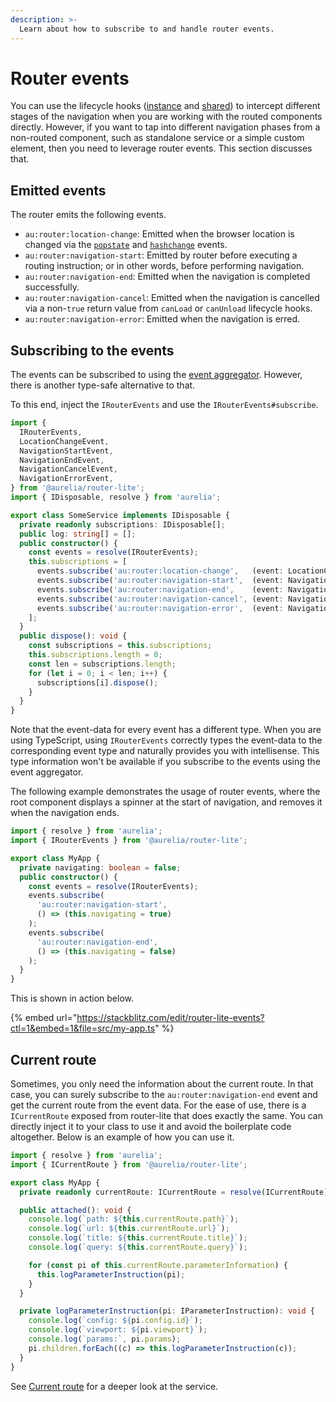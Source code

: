 ```yaml
---
description: >-
  Learn about how to subscribe to and handle router events.
---
```


# Router events

You can use the lifecycle hooks ([instance](./routing-lifecycle.md) and [shared](./router-hooks.md)) to intercept different stages of the navigation when you are working with the routed components directly.
However, if you want to tap into different navigation phases from a non-routed component, such as standalone service or a simple custom element, then you need to leverage router events.
This section discusses that.

## Emitted events

The router emits the following events.

- `au:router:location-change`: Emitted when the browser location is changed via the [`popstate`](https://developer.mozilla.org/en-US/docs/Web/API/Window/popstate_event) and [`hashchange`](https://developer.mozilla.org/en-US/docs/Web/API/Window/hashchange_event) events.
- `au:router:navigation-start`: Emitted by router before executing a routing instruction; or in other words, before performing navigation.
- `au:router:navigation-end`: Emitted when the navigation is completed successfully.
- `au:router:navigation-cancel`: Emitted when the navigation is cancelled via a non-`true` return value from `canLoad` or `canUnload` lifecycle hooks.
- `au:router:navigation-error`: Emitted when the navigation is erred.

## Subscribing to the events

The events can be subscribed to using the [event aggregator](../aurelia-packages/event-aggregator.md).
However, there is another type-safe alternative to that.

To this end, inject the `IRouterEvents` and use the `IRouterEvents#subscribe`.

```typescript
import {
  IRouterEvents,
  LocationChangeEvent,
  NavigationStartEvent,
  NavigationEndEvent,
  NavigationCancelEvent,
  NavigationErrorEvent,
} from '@aurelia/router-lite';
import { IDisposable, resolve } from 'aurelia';

export class SomeService implements IDisposable {
  private readonly subscriptions: IDisposable[];
  public log: string[] = [];
  public constructor() {
    const events = resolve(IRouterEvents);
    this.subscriptions = [
      events.subscribe('au:router:location-change',   (event: LocationChangeEvent)   => { /* handle event */ }),
      events.subscribe('au:router:navigation-start',  (event: NavigationStartEvent)  => { /* handle event */ }),
      events.subscribe('au:router:navigation-end',    (event: NavigationEndEvent)    => { /* handle event */ }),
      events.subscribe('au:router:navigation-cancel', (event: NavigationCancelEvent) => { /* handle event */ }),
      events.subscribe('au:router:navigation-error',  (event: NavigationErrorEvent)  => { /* handle event */ }),
    ];
  }
  public dispose(): void {
    const subscriptions = this.subscriptions;
    this.subscriptions.length = 0;
    const len = subscriptions.length;
    for (let i = 0; i < len; i++) {
      subscriptions[i].dispose();
    }
  }
}
```

Note that the event-data for every event has a different type.
When you are using TypeScript, using `IRouterEvents` correctly types the event-data to the corresponding event type and naturally provides you with intellisense.
This type information won't be available if you subscribe to the events using the event aggregator.

The following example demonstrates the usage of router events, where the root component displays a spinner at the start of navigation, and removes it when the navigation ends.

```typescript
import { resolve } from 'aurelia';
import { IRouterEvents } from '@aurelia/router-lite';

export class MyApp {
  private navigating: boolean = false;
  public constructor() {
    const events = resolve(IRouterEvents);
    events.subscribe(
      'au:router:navigation-start',
      () => (this.navigating = true)
    );
    events.subscribe(
      'au:router:navigation-end',
      () => (this.navigating = false)
    );
  }
}
```

This is shown in action below.

{% embed url="https://stackblitz.com/edit/router-lite-events?ctl=1&embed=1&file=src/my-app.ts" %}

## Current route

Sometimes, you only need the information about the current route.
In that case, you can surely subscribe to the `au:router:navigation-end` event and get the current route from the event data.
For the ease of use, there is a `ICurrentRoute` exposed from router-lite that does exactly the same.
You can directly inject it to your class to use it and avoid the boilerplate code altogether.
Below is an example of how you can use it.

```typescript
import { resolve } from 'aurelia';
import { ICurrentRoute } from '@aurelia/router-lite';

export class MyApp {
  private readonly currentRoute: ICurrentRoute = resolve(ICurrentRoute);

  public attached(): void {
    console.log(`path: ${this.currentRoute.path}`);
    console.log(`url: ${this.currentRoute.url}`);
    console.log(`title: ${this.currentRoute.title}`);
    console.log(`query: ${this.currentRoute.query}`);

    for (const pi of this.currentRoute.parameterInformation) {
      this.logParameterInstruction(pi);
    }
  }

  private logParameterInstruction(pi: IParameterInstruction): void {
    console.log(`config: ${pi.config.id}`);
    console.log(`viewport: ${pi.viewport}`);
    console.log(`params:`, pi.params);
    pi.children.forEach((c) => this.logParameterInstruction(c));
  }
}
```

See [Current route](./current-route.md) for a deeper look at the service.
